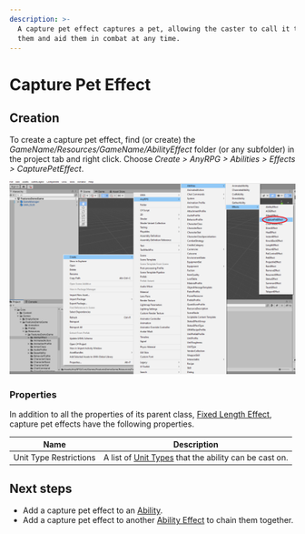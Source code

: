 ```yaml
---
description: >-
  A capture pet effect captures a pet, allowing the caster to call it to follow
  them and aid them in combat at any time.
---
```


# Capture Pet Effect

## Creation

To create a capture pet effect, find (or create) the _GameName/Resources/GameName/AbilityEffect_ folder (or any subfolder) in the project tab and right click.  Choose _Create > AnyRPG > Abilities > Effects > CapturePetEffect_.

![](<../../.gitbook/assets/image (13) (1).png>)

### Properties

In addition to all the properties of its parent class, [Fixed Length Effect](./#fixed-length-effect-properties), capture pet effects have the following properties.

| Name                   | Description                                                              |
| ---------------------- | ------------------------------------------------------------------------ |
| Unit Type Restrictions | A list of [Unit Types](../unit-type.md) that the ability can be cast on. |

## Next steps

* Add a capture pet effect to an [Ability](../abilities/).
* Add a capture pet effect to another [Ability Effect](./) to chain them together.
